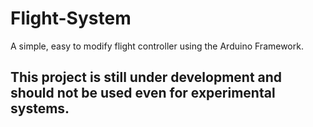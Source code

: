 # Flight-System
A simple, easy to modify flight controller using the Arduino Framework.
## This project is still under development and should not be used even for experimental systems.
